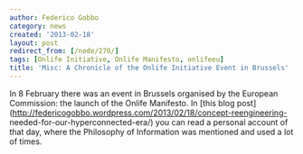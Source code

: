 ```yaml
---
author: Federico Gobbo
category: news
created: '2013-02-18'
layout: post
redirect_from: [/node/270/]
tags: [Onlife Initiative, Onlife Manifesto, onlifeeu]
title: 'Misc: A Chronicle of the Onlife Initiative Event in Brussels'
---
```

In 8 February there was an event in Brussels organised by the European
Commission: the launch of the Onlife Manifesto. In [this blog
post](http://federicogobbo.wordpress.com/2013/02/18/concept-reengineering-
needed-for-our-hyperconnected-era/) you can read a personal account of that
day, where the Philosophy of Information was mentioned and used a lot of
times.

